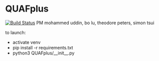 # QUAFplus
[![Build Status](https://travis-ci.com/Trollicorn/QUAFplus.svg?branch=master)](https://travis-ci.com/Trollicorn/QUAFplus)
PM mohammed uddin, bo lu, theodore peters, simon tsui

to launch:
- activate venv
- pip install -r requirements.txt
- python3 QUAFplus/\_\_init\_\_.py
